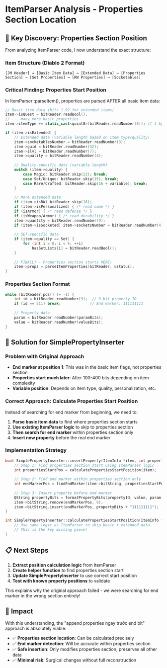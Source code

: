 # ItemParser Analysis - Properties Section Location

## 🎯 Key Discovery: Properties Section Position

From analyzing ItemParser code, I now understand the exact structure:

### Item Structure (Diablo 2 Format)
```
[JM Header] → [Basic Item Data] → [Extended Data] → [Properties Section] → [Set Properties] → [RW Properties] → [Socketables]
```

### Critical Finding: Properties Start Position

In ItemParser::parseItem(), properties are parsed AFTER all basic item data:

```cpp
// Basic item data (bits 1-92 for extended items)
item->isQuest = bitReader.readBool();
// ... many more basic properties
item->itemType += static_cast<quint8>(bitReader.readNumber(8)); // 4 bytes = 32 bits

if (item->isExtended) {
    // Extended data (variable length based on item type/quality)
    item->socketablesNumber = bitReader.readNumber(3);
    item->guid = bitReader.readNumber(32); 
    item->ilvl = bitReader.readNumber(7);
    item->quality = bitReader.readNumber(4);
    
    // Quality-specific data (variable length)
    switch (item->quality) {
        case Magic: bitReader.skip(22); break;
        case Set/Unique: bitReader.skip(15); break;
        case Rare/Crafted: bitReader.skip(16 + variable); break;
    }
    
    // More extended data
    if (item->isRW) bitReader.skip(16);
    if (item->isPersonalized) { /* read name */ }
    if (isArmor) { /* read defense */ }
    if (isWeapon/Armor) { /* read durability */ }
    item->quantity = bitReader.readNumber(9);
    if (item->isSocketed) item->socketsNumber = bitReader.readNumber(4);
    
    // SET-specific data
    if (item->quality == Set) {
        for (int i = 0; i < 5; ++i)
            hasSetLists[i] = bitReader.readBool();
    }
    
    // FINALLY - Properties section starts HERE!
    item->props = parseItemProperties(bitReader, &status);
}
```

### Properties Section Format
```cpp
while (bitReader.pos() != -1) {
    int id = bitReader.readNumber(9);  // 9-bit property ID
    if (id == 511) break;             // End marker: 111111111
    
    // Property data
    param = bitReader.readNumber(paramBits);
    value = bitReader.readNumber(valueBits);
}
```

## 🔧 Solution for SimplePropertyInserter

### Problem with Original Approach
- **End marker at position 1**: This was in the basic item flags, not properties section
- **Properties start much later**: After 100-400 bits depending on item complexity
- **Variable position**: Depends on item type, quality, personalization, etc.

### Correct Approach: Calculate Properties Start Position

Instead of searching for end marker from beginning, we need to:

1. **Parse basic item data** to find where properties section starts
2. **Use existing ItemParser logic** to skip to properties section  
3. **Then search for end marker** within properties section only
4. **Insert new property** before the real end marker

### Implementation Strategy

```cpp
bool SimplePropertyInserter::insertProperty(ItemInfo *item, int propertyId, int value, quint32 param) {
    // Step 1: Find properties section start using ItemParser logic
    int propertiesStartPos = calculatePropertiesStartPosition(item);
    
    // Step 2: Find end marker within properties section only  
    int endMarkerPos = findEndMarker(item->bitString, propertiesStartPos);
    
    // Step 3: Insert property before end marker
    QString propertyBits = formatPropertyBits(propertyId, value, param);
    item->bitString.remove(endMarkerPos, 9);
    item->bitString.insert(endMarkerPos, propertyBits + "111111111");
}

int SimplePropertyInserter::calculatePropertiesStartPosition(ItemInfo *item) {
    // Use same logic as ItemParser to skip basic + extended data
    // This is the key missing piece!
}
```

## 📋 Next Steps

1. **Extract position calculation logic** from ItemParser
2. **Create helper function** to find properties section start  
3. **Update SimplePropertyInserter** to use correct start position
4. **Test with known property positions** to validate

This explains why the original approach failed - we were searching for end marker in the wrong section entirely!

## 🎉 Impact

With this understanding, the "append properties ngay trước end bit" approach is absolutely viable:
- ✅ **Properties section location**: Can be calculated precisely
- ✅ **End marker detection**: Will be accurate within properties section
- ✅ **Safe insertion**: Only modifies properties section, preserves all other data
- ✅ **Minimal risk**: Surgical changes without full reconstruction
